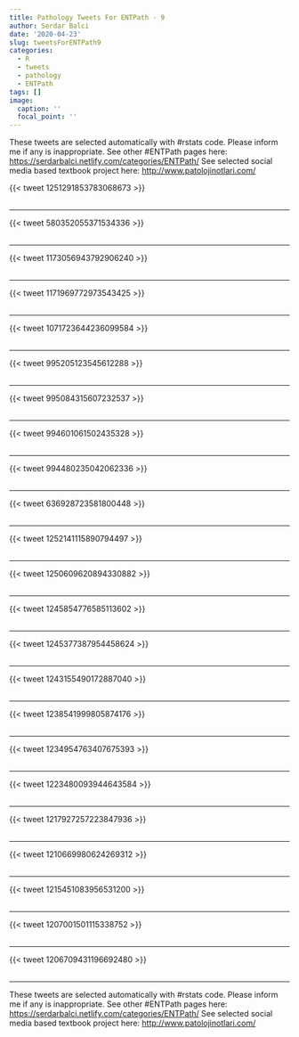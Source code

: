 ```yaml
---
title: Pathology Tweets For ENTPath - 9
author: Serdar Balci
date: '2020-04-23'
slug: tweetsForENTPath9
categories:
  - R
  - tweets
  - pathology
  - ENTPath
tags: []
image:
  caption: ''
  focal_point: ''
---
```



These tweets are selected automatically with #rstats code. Please inform me if any is inappropriate.
See other #ENTPath pages here: https://serdarbalci.netlify.com/categories/ENTPath/ 
See selected social media based textbook project here: http://www.patolojinotlari.com/

{{< tweet 1251291853783068673 >}}
<br>
<br>
<hr>
{{< tweet 580352055371534336 >}}
<br>
<br>
<hr>
{{< tweet 1173056943792906240 >}}
<br>
<br>
<hr>
{{< tweet 1171969772973543425 >}}
<br>
<br>
<hr>
{{< tweet 1071723644236099584 >}}
<br>
<br>
<hr>
{{< tweet 995205123545612288 >}}
<br>
<br>
<hr>
{{< tweet 995084315607232537 >}}
<br>
<br>
<hr>
{{< tweet 994601061502435328 >}}
<br>
<br>
<hr>
{{< tweet 994480235042062336 >}}
<br>
<br>
<hr>
{{< tweet 636928723581800448 >}}
<br>
<br>
<hr>
{{< tweet 1252141115890794497 >}}
<br>
<br>
<hr>
{{< tweet 1250609620894330882 >}}
<br>
<br>
<hr>
{{< tweet 1245854776585113602 >}}
<br>
<br>
<hr>
{{< tweet 1245377387954458624 >}}
<br>
<br>
<hr>
{{< tweet 1243155490172887040 >}}
<br>
<br>
<hr>
{{< tweet 1238541999805874176 >}}
<br>
<br>
<hr>
{{< tweet 1234954763407675393 >}}
<br>
<br>
<hr>
{{< tweet 1223480093944643584 >}}
<br>
<br>
<hr>
{{< tweet 1217927257223847936 >}}
<br>
<br>
<hr>
{{< tweet 1210669980624269312 >}}
<br>
<br>
<hr>
{{< tweet 1215451083956531200 >}}
<br>
<br>
<hr>
{{< tweet 1207001501115338752 >}}
<br>
<br>
<hr>
{{< tweet 1206709431196692480 >}}
<br>
<br>
<hr>


These tweets are selected automatically with #rstats code. Please inform me if any is inappropriate.
See other #ENTPath pages here: https://serdarbalci.netlify.com/categories/ENTPath/ 
See selected social media based textbook project here: http://www.patolojinotlari.com/
